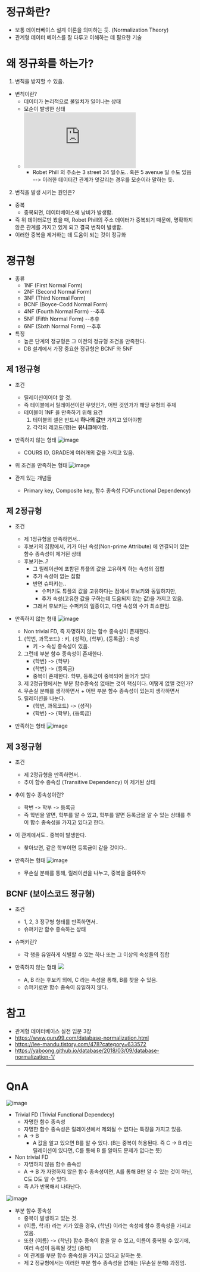 # 정규화란?
- 보통 데이터베이스 설계 이론을 의미하는 듯. (Normalization Theory)
- 관계형 데이터 베이스를 잘 다루고 이해하는 데 필요한 기술

# 왜 정규화를 하는가?

1. 변칙을 방지할 수 있음.
- 변칙이란?
  - 데이터가 논리적으로 불일치가 일어나는 상태
  - 모순이 발생한 상태
  - ![](https://www.guru99.com/database-normalization.html)
    - Robet Phill 의 주소는 3 street 34 일수도.. 혹은 5 avenue 일 수도 있음 --> 이러한 데이터간 관계가 엇갈리는 경우를 모순이라 말하는 듯.

2. 변칙을 발생 시키는 원인은?
- 중복
    - 중복되면, 데이터베이스에 낭비가 발생함.
- 즉 위 데이터로만 봤을 때, Robet Phill의 주소 데이터가 중복되기 때문에, 명확하지 않은 관계를 가지고 있게 되고 결국 변칙이 발생함.
- 이러한 중복을 제거하는 데 도움이 되는 것이 정규화

# 졍규형
- 종류
    - 1NF (First Normal Form)
    - 2NF (Second Normal Form)
    - 3NF (Third Normal Form)
    - BCNF (Boyce-Codd Normal Form)
    - 4NF (Fourth Normal Form) --추후
    - 5NF (Fifth Normal Form) --추후 
    - 6NF (Sixth Normal Form) --추후
- 특징
    - 높은 단계의 정규형은 그 이전의 정규형 조건을 만족한다.
    - DB 설계에서 가장 중요한 정규형은 BCNF 와 5NF

## 제 1정규형
- 조건
    - 릴레이션이어야 할 것.
    - 즉 테이블에서 릴레이션이란 무엇인가, 어떤 것인가가 해당 유형의 주제
    - 테이블이 1NF 을 만족하기 위해 요건
        1. 테이블의 셀은 반드시 **하나의 값**만 가지고 있어야함
        2. 각각의 레코드(행)는 **유니크**해야함.

- 만족하지 않는 형태
![image](https://user-images.githubusercontent.com/22140570/126066503-8e56f2ca-eb3a-492e-9909-96662fe5b02e.png)
    - COURS ID, GRADE에 여러개의 값을 가지고 있음.

- 위 조건을 만족하는 형태
![image](https://user-images.githubusercontent.com/22140570/126066539-533b53be-98c6-47be-a615-1ed96f6cdf4e.png)

	
- 관계 있는 개념들
    - Primary key, Composite key, 함수 종속성 FD(Functional Dependency)


## 제 2정규형
- 조건
    - 제 1정규형을 만족하면서..
    - 후보키의 집합에서, 키가 아닌 속성(Non-prime Attribute) 에 연결되어 있는 함수 종속성이 제거된 상태
    - 후보키는..?
        - 그 릴레이션에 포함된 튜플의 값을 고유하게 하는 속성의 집합
        - 추가 속성이 없는 집합
        - 반면 슈퍼키는..
            - 슈퍼키도 튜플의 값을 고유하다는 점에서 후보키와 동일하지만,
            - 추가 속성(고유한 값을 구하는데 도움되지 않는 값)을 가지고 있음.
        - 그래서 후보키는 수퍼키의 일종이고, 다만 속성의 수가 최소한임.

- 만족하지 않는 형태
![image](https://user-images.githubusercontent.com/22140570/126066572-f2aa8568-55aa-41d1-9ceb-1c7c1f671f4f.png)
    - Non trivial FD, 즉 자명하지 않는 함수 종속성이 존재한다.
    1. {학번, 과목코드} : 키, {성적}, {학부}, {등록금} : 속성
        - 키 -> 속성 종속성이 있음.
    2. 그런데 부분 함수 종속성이 존재한다.
        - {학번} -> {학부}
        - {학번} -> {등록금}
        - 중복이 존재한다. 학부, 등록금이 중복되어 들어가 있다 
    3. 제 2정규형에서는 부분 함수종속성 없애는 것이 핵심이다. 어떻게 없앨 것인가?
    4. 무손실 분해를 생각하면서 + 어떤 부분 함수 종속성이 있는지 생각하면서
    5. 릴레이션을 나눈다.
        - {학번, 과목코드} -> {성적}
        - {학번} -> {학부}, {등록금}

- 만족하는 형태
![image](https://user-images.githubusercontent.com/22140570/126067334-1adbf269-72ed-486c-8455-fdb703787a1b.png)


## 제 3정규형
- 조건
    - 제 2정규형을 만족하면서..
    - 추이 함수 종속성 (Transitive Dependency) 이 제거된 상태
- 추이 함수 종속성이란?
    - 학번 -> 학부 -> 등록금
    - 즉 학번을 알면, 학부를 알 수 있고, 학부를 알면 등록금을 알 수 있는 상태를 추이 함수 종속성을 가지고 있다고 한다.
- 이 관계에서도.. 중복이 발생한다.
    - 찾아보면, 같은 학부이면 등록금이 같을 것이다..

- 만족하는 형태
![image](https://user-images.githubusercontent.com/22140570/126067720-ad5dbfb5-f697-4b48-ad9f-71871454cfa6.png)
    - 무손실 분해를 통해, 릴레이션을 나누고, 중복을 줄여주자

## BCNF (보이스코드 정규형)
- 조건
    - 1, 2, 3 정규형 형태를 만족하면서..
    - 슈퍼키만 함수 종속하는 상태
- 슈퍼키란?
    - 각 행을 유일하게 식별할 수 있는 하나 또는 그 이상의 속성들의 집합

- 만족하지 않는 형태
![](https://i.imgur.com/qJamHf6.png)
  - A, B 라는 후보키 외에, C 라는 속성을 통해, B를 찾을 수 있음.
  - 슈퍼키로만 함수 종속이 유일하지 않다.

# 참고
- 관계형 데이터베이스 실전 입문 3장
- https://www.guru99.com/database-normalization.html
- https://lee-mandu.tistory.com/478?category=633572
- https://yaboong.github.io/database/2018/03/09/database-normalization-1/

--- 

# QnA
![image](https://user-images.githubusercontent.com/22140570/127156592-c36bc217-08d7-46c1-8aaa-556d131862df.png)
- Trivial FD (Trivial Functional Dependecy)
    - 자명한 함수 종속성
    - 자명한 함수 종속성은 릴레이션에서 제외될 수 없다는 특징을 가지고 있음.
    - A -> B
        - A 값을 알고 있으면 B를 알 수 있다. (B는 중복이 허용된다. 즉 C -> B 라는 릴레이션이 있다면, C를 통해 B 를 알아도 문제가 없다는 뜻)
- Non trivial FD
    - 자명하지 않음 함수 종속성
    - A -> B 가 자명하지 않은 함수 종속성이면, A를 통해 B만 알 수 있는 것이 아닌, C도 D도 알 수 있다.
    - 즉 A가 반복해서 나타난다.

![image](https://user-images.githubusercontent.com/22140570/127156486-e78fdde3-0bdf-4b3e-9b20-b8fcc624739b.png)
- 부분 함수 종속성
    - 중복이 발생하고 있는 것.
    - {이름, 학과} 라는 키가 있을 경우, {학년} 이라는 속성에 함수 종속성을 가지고 있음.
    - 또한 {이름} -> {학년} 함수 종속이 함을 알 수 있고, 이름이 중복될 수 있기에, 여러 속성이 등록될 것임 (중복)
    - 이 관계를 부분 함수 종속성을 가지고 있다고 말하는 듯.
    - 제 2 정규형에서는 이러한 부분 함수 종속성을 없애는 (무손실 분해) 과정임.